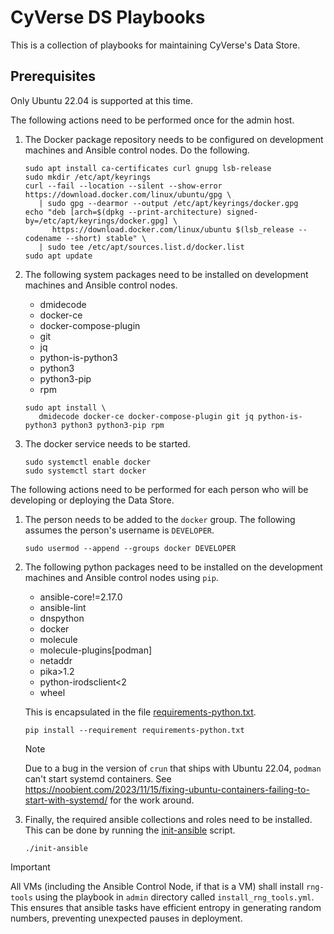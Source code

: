 # CyVerse DS Playbooks

This is a collection of playbooks for maintaining CyVerse's Data Store.

## Prerequisites

Only Ubuntu 22.04 is supported at this time.

The following actions need to be performed once for the admin host.

1. The Docker package repository needs to be configured on development machines and Ansible control nodes. Do the following.

   ```shell
   sudo apt install ca-certificates curl gnupg lsb-release
   sudo mkdir /etc/apt/keyrings
   curl --fail --location --silent --show-error https://download.docker.com/linux/ubuntu/gpg \
      | sudo gpg --dearmor --output /etc/apt/keyrings/docker.gpg
   echo "deb [arch=$(dpkg --print-architecture) signed-by=/etc/apt/keyrings/docker.gpg] \
         https://download.docker.com/linux/ubuntu $(lsb_release --codename --short) stable" \
      | sudo tee /etc/apt/sources.list.d/docker.list
   sudo apt update
   ```

1. The following system packages need to be installed on development machines and Ansible control nodes.

   * dmidecode
   * docker-ce
   * docker-compose-plugin
   * git
   * jq
   * python-is-python3
   * python3
   * python3-pip
   * rpm

   ```shell
   sudo apt install \
      dmidecode docker-ce docker-compose-plugin git jq python-is-python3 python3 python3-pip rpm
   ```

1. The docker service needs to be started.

   ```shell
   sudo systemctl enable docker
   sudo systemctl start docker
   ```

The following actions need to be performed for each person who will be developing or deploying the Data Store.

1. The person needs to be added to the `docker` group. The following assumes the person's username is `DEVELOPER`.

   ```shell
   sudo usermod --append --groups docker DEVELOPER
   ```

1. The following python packages need to be installed on the development machines and Ansible control nodes using `pip`.

   * ansible-core!=2.17.0
   * ansible-lint
   * dnspython
   * docker
   * molecule
   * molecule-plugins\[podman\]
   * netaddr
   * pika>1.2
   * python-irodsclient<2
   * wheel

   This is encapsulated in the file [requirements-python.txt](./requirements-python.txt).

   ```shell
   pip install --requirement requirements-python.txt
   ```

   > [!NOTE]
   > Due to a bug in the version of `crun` that ships with Ubuntu 22.04, `podman` can't start systemd containers. See <https://noobient.com/2023/11/15/fixing-ubuntu-containers-failing-to-start-with-systemd/> for the work around.

1. Finally, the required ansible collections and roles need to be installed. This can be done by running the [init-ansible](./init-ansible) script.

   ```shell
   ./init-ansible
   ```

> [!IMPORTANT]
> All VMs (including the Ansible Control Node, if that is a VM) shall install `rng-tools` using the playbook in `admin` directory called `install_rng_tools.yml`. This ensures that ansible tasks have efficient entropy in generating random numbers, preventing unexpected pauses in deployment.
